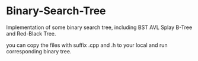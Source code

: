 # Binary-Search-Tree
Implementation of some binary search tree, including BST AVL Splay B-Tree and Red-Black Tree.

you can copy the files with suffix .cpp and .h to your local and run corresponding binary tree.
